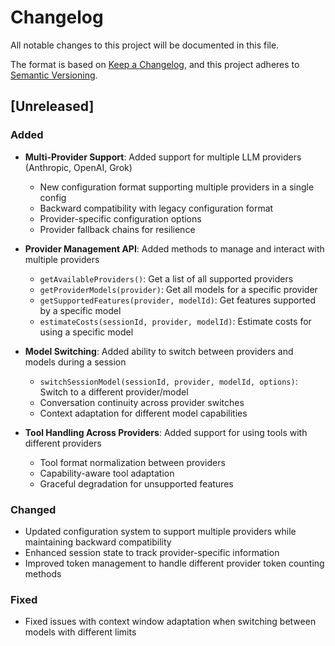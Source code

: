 # Changelog

All notable changes to this project will be documented in this file.

The format is based on [Keep a Changelog](https://keepachangelog.com/en/1.0.0/),
and this project adheres to [Semantic Versioning](https://semver.org/spec/v2.0.0.html).

## [Unreleased]

### Added

- **Multi-Provider Support**: Added support for multiple LLM providers (Anthropic, OpenAI, Grok)

  - New configuration format supporting multiple providers in a single config
  - Backward compatibility with legacy configuration format
  - Provider-specific configuration options
  - Provider fallback chains for resilience

- **Provider Management API**: Added methods to manage and interact with multiple providers

  - `getAvailableProviders()`: Get a list of all supported providers
  - `getProviderModels(provider)`: Get all models for a specific provider
  - `getSupportedFeatures(provider, modelId)`: Get features supported by a specific model
  - `estimateCosts(sessionId, provider, modelId)`: Estimate costs for using a specific model

- **Model Switching**: Added ability to switch between providers and models during a session

  - `switchSessionModel(sessionId, provider, modelId, options)`: Switch to a different provider/model
  - Conversation continuity across provider switches
  - Context adaptation for different model capabilities

- **Tool Handling Across Providers**: Added support for using tools with different providers
  - Tool format normalization between providers
  - Capability-aware tool adaptation
  - Graceful degradation for unsupported features

### Changed

- Updated configuration system to support multiple providers while maintaining backward compatibility
- Enhanced session state to track provider-specific information
- Improved token management to handle different provider token counting methods

### Fixed

- Fixed issues with context window adaptation when switching between models with different limits
